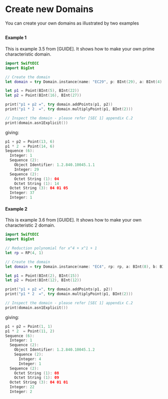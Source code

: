 # Create new Domains

You can create your own domains as illustrated by two examples

## 

#### Example 1

This is example 3.5 from [GUIDE]. It shows how to make your own prime characteristic domain.

```swift
import SwiftECC
import BigInt

// Create the domain
let domain = try Domain.instance(name: "EC29", p: BInt(29), a: BInt(4), b: BInt(20), gx: BInt(1), gy: BInt(5), order: BInt(37), cofactor: 1)

let p1 = Point(BInt(5), BInt(22))
let p2 = Point(BInt(16), BInt(27))

print("p1 + p2 =", try domain.addPoints(p1, p2))
print("p1 * 2  =", try domain.multiplyPoint(p1, BInt(2)))

// Inspect the domain - please refer [SEC 1] appendix C.2
print(domain.asn1Explicit())
```

giving:

```swift
p1 + p2 = Point(13, 6)
p1 * 2  = Point(14, 6)
Sequence (6):
  Integer: 1
  Sequence (2):
    Object Identifier: 1.2.840.10045.1.1
    Integer: 29
  Sequence (2):
    Octet String (1): 04
    Octet String (1): 14
  Octet String (3): 04 01 05
  Integer: 37
  Integer: 1
```

#### Example 2

This is example 3.6 from [GUIDE]. It shows how to make your own characteristic 2 domain.

```swift
import SwiftECC
import BigInt

// Reduction polynomial for x^4 + x^1 + 1    
let rp = RP(4, 1)

// Create the domain
let domain = try Domain.instance(name: "EC4", rp: rp, a: BInt(8), b: BInt(9), gx: BInt(1), gy: BInt(1), order: BInt(22), cofactor: 2)

let p1 = Point(BInt(2), BInt(15))
let p2 = Point(BInt(12), BInt(12))

print("p1 + p2 =", try domain.addPoints(p1, p2))
print("p1 * 2  =", try domain.multiplyPoint(p1, BInt(2)))

// Inspect the domain - please refer [SEC 1] appendix C.2
print(domain.asn1Explicit())
```

giving:

```swift
p1 + p2 = Point(1, 1)
p1 * 2  = Point(11, 2)
Sequence (6):
  Integer: 1
  Sequence (2):
    Object Identifier: 1.2.840.10045.1.2
    Sequence (2):
      Integer: 4
      Integer: 1
  Sequence (2):
    Octet String (1): 08
    Octet String (1): 09
  Octet String (3): 04 01 01
  Integer: 22
  Integer: 2
```
